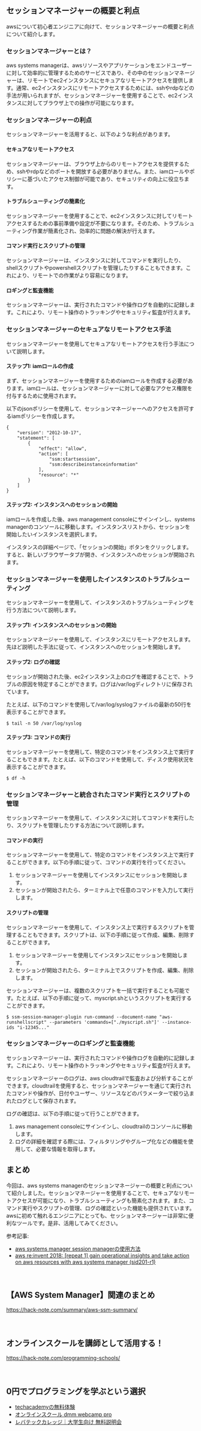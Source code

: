 <!--
title: 【aws system manager】セッションマネージャーの活用法
tags: aws,ssm,system_manager
id: 
private: false
-->

## セッションマネージャーの概要と利点
awsについて初心者エンジニアに向けて、セッションマネージャーの概要と利点について紹介します。

### セッションマネージャーとは？
aws systems managerは、awsリソースやアプリケーションをエンドユーザーに対して効率的に管理するためのサービスであり、その中のセッションマネージャーは、リモートでec2インスタンスにセキュアなリモートアクセスを提供します。通常、ec2インスタンスにリモートアクセスするためには、sshやrdpなどの手法が用いられますが、セッションマネージャーを使用することで、ec2インスタンスに対してブラウザ上での操作が可能になります。

### セッションマネージャーの利点
セッションマネージャーを活用すると、以下のような利点があります。

#### セキュアなリモートアクセス
セッションマネージャーは、ブラウザ上からのリモートアクセスを提供するため、sshやrdpなどのポートを開放する必要がありません。また、iamロールやポリシーに基づいたアクセス制御が可能であり、セキュリティの向上に役立ちます。

#### トラブルシューティングの簡素化
セッションマネージャーを使用することで、ec2インスタンスに対してリモートアクセスするための事前準備や設定が不要になります。そのため、トラブルシューティング作業が簡素化され、効率的に問題の解決が行えます。

#### コマンド実行とスクリプトの管理
セッションマネージャーは、インスタンスに対してコマンドを実行したり、shellスクリプトやpowershellスクリプトを管理したりすることもできます。これにより、リモートでの作業がより容易になります。

#### ロギングと監査機能
セッションマネージャーは、実行されたコマンドや操作ログを自動的に記録します。これにより、リモート操作のトラッキングやセキュリティ監査が行えます。

### セッションマネージャーのセキュアなリモートアクセス手法
セッションマネージャーを使用してセキュアなリモートアクセスを行う手法について説明します。

#### ステップ1: iamロールの作成
まず、セッションマネージャーを使用するためのiamロールを作成する必要があります。iamロールは、セッションマネージャーに対して必要なアクセス権限を付与するために使用されます。

以下のjsonポリシーを使用して、セッションマネージャーへのアクセスを許可するiamポリシーを作成します。

```
{
    "version": "2012-10-17",
    "statement": [
        {
            "effect": "allow",
            "action": [
                "ssm:startsession",
                "ssm:describeinstanceinformation"
            ],
            "resource": "*"
        }
    ]
}
```

#### ステップ2: インスタンスへのセッションの開始
iamロールを作成した後、aws management consoleにサインインし、systems managerのコンソールに移動します。インスタンスリストから、セッションを開始したいインスタンスを選択します。

インスタンスの詳細ページで、「セッションの開始」ボタンをクリックします。すると、新しいブラウザータブが開き、インスタンスへのセッションが開始されます。

### セッションマネージャーを使用したインスタンスのトラブルシューティング
セッションマネージャーを使用して、インスタンスのトラブルシューティングを行う方法について説明します。

#### ステップ1: インスタンスへのセッションの開始
セッションマネージャーを使用して、インスタンスにリモートアクセスします。先ほど説明した手法に従って、インスタンスへのセッションを開始します。

#### ステップ2: ログの確認
セッションが開始された後、ec2インスタンス上のログを確認することで、トラブルの原因を特定することができます。ログは/var/logディレクトリに保存されています。

たとえば、以下のコマンドを使用して/var/log/syslogファイルの最新の50行を表示することができます。

```
$ tail -n 50 /var/log/syslog
```

#### ステップ3: コマンドの実行
セッションマネージャーを使用して、特定のコマンドをインスタンス上で実行することもできます。たとえば、以下のコマンドを使用して、ディスク使用状況を表示することができます。

```
$ df -h
```

### セッションマネージャーと統合されたコマンド実行とスクリプトの管理
セッションマネージャーを使用して、インスタンスに対してコマンドを実行したり、スクリプトを管理したりする方法について説明します。

#### コマンドの実行
セッションマネージャーを使用して、特定のコマンドをインスタンス上で実行することができます。以下の手順に従って、コマンドの実行を行ってください。

1. セッションマネージャーを使用してインスタンスにセッションを開始します。
2. セッションが開始されたら、ターミナル上で任意のコマンドを入力して実行します。

#### スクリプトの管理
セッションマネージャーを使用して、インスタンス上で実行するスクリプトを管理することもできます。スクリプトは、以下の手順に従って作成、編集、削除することができます。

1. セッションマネージャーを使用してインスタンスにセッションを開始します。
2. セッションが開始されたら、ターミナル上でスクリプトを作成、編集、削除します。

セッションマネージャーは、複数のスクリプトを一括で実行することも可能です。たとえば、以下の手順に従って、myscript.shというスクリプトを実行することができます。

```
$ ssm-session-manager-plugin run-command --document-name "aws-runshellscript" --parameters 'commands=["./myscript.sh"]' --instance-ids "i-12345..."
```

### セッションマネージャーのロギングと監査機能
セッションマネージャーは、実行されたコマンドや操作ログを自動的に記録します。これにより、リモート操作のトラッキングやセキュリティ監査が行えます。

セッションマネージャーのログは、aws cloudtrailで監査および分析することができます。cloudtrailを使用すると、セッションマネージャーを通じて実行されたコマンドや操作が、日付やユーザー、リソースなどのパラメーターで絞り込まれたログとして保存されます。

ログの確認は、以下の手順に従って行うことができます。

1. aws management consoleにサインインし、cloudtrailのコンソールに移動します。
2. ログの詳細を確認する際には、フィルタリングやグループ化などの機能を使用して、必要な情報を取得します。

## まとめ
今回は、aws systems managerのセッションマネージャーの概要と利点について紹介しました。セッションマネージャーを使用することで、セキュアなリモートアクセスが可能になり、トラブルシューティングも簡素化されます。また、コマンド実行やスクリプトの管理、ログの確認といった機能も提供されています。awsに初めて触れるエンジニアにとっても、セッションマネージャーは非常に便利なツールです。是非、活用してみてください。

参考記事:
- [aws systems manager session managerの使用方法](https://dev.classmethod.jp/articles/aws-systems-manager-session-manager-usage/)
- [aws re:invent 2018: [repeat 1] gain operational insights and take action on aws resources with aws systems manager (sid201-r1)](https://www.youtube.com/watch?v=dhzvz5ruebu)

　

## 【AWS System Manager】関連のまとめ
https://hack-note.com/summary/aws-ssm-summary/

　

## オンラインスクールを講師として活用する！
https://hack-note.com/programming-schools/

　

## 0円でプログラミングを学ぶという選択
- [techacademyの無料体験](//af.moshimo.com/af/c/click?a_id=2612475&amp;p_id=1555&amp;pc_id=2816&amp;pl_id=22706&amp;url=https%3a%2f%2ftechacademy.jp%2fhtmlcss-trial%3futm_source%3dmoshimo%26utm_medium%3daffiliate%26utm_campaign%3dtextad)
- [オンラインスクール dmm webcamp pro](//af.moshimo.com/af/c/click?a_id=2612482&amp;p_id=1363&amp;pc_id=2297&amp;pl_id=39999&amp;guid=on)
- [レバテックカレッジ｜大学生向け 無料説明会](//af.moshimo.com/af/c/click?a_id=4071793&p_id=3198&pc_id=7488&pl_id=41848)

